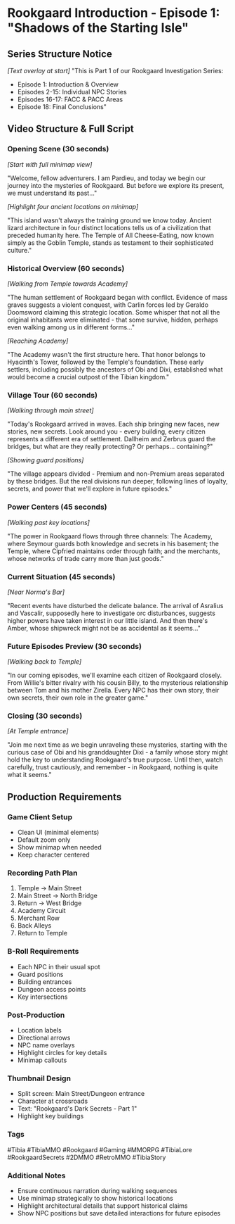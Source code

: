 # Rookgaard Introduction - Episode 1: "Shadows of the Starting Isle"

## Series Structure Notice
*[Text overlay at start]*
"This is Part 1 of our Rookgaard Investigation Series:
- Episode 1: Introduction & Overview
- Episodes 2-15: Individual NPC Stories
- Episodes 16-17: FACC & PACC Areas
- Episode 18: Final Conclusions"

## Video Structure & Full Script

### Opening Scene (30 seconds)
*[Start with full minimap view]*

"Welcome, fellow adventurers. I am Pardieu, and today we begin our journey into the mysteries of Rookgaard. But before we explore its present, we must understand its past..."

*[Highlight four ancient locations on minimap]*

"This island wasn't always the training ground we know today. Ancient lizard architecture in four distinct locations tells us of a civilization that preceded humanity here. The Temple of All Cheese-Eating, now known simply as the Goblin Temple, stands as testament to their sophisticated culture."

### Historical Overview (60 seconds)
*[Walking from Temple towards Academy]*

"The human settlement of Rookgaard began with conflict. Evidence of mass graves suggests a violent conquest, with Carlin forces led by Geraldo Doomsword claiming this strategic location. Some whisper that not all the original inhabitants were eliminated - that some survive, hidden, perhaps even walking among us in different forms..."

*[Reaching Academy]*

"The Academy wasn't the first structure here. That honor belongs to Hyacinth's Tower, followed by the Temple's foundation. These early settlers, including possibly the ancestors of Obi and Dixi, established what would become a crucial outpost of the Tibian kingdom."

### Village Tour (60 seconds)
*[Walking through main street]*

"Today's Rookgaard arrived in waves. Each ship bringing new faces, new stories, new secrets. Look around you - every building, every citizen represents a different era of settlement. Dallheim and Zerbrus guard the bridges, but what are they really protecting? Or perhaps... containing?"

*[Showing guard positions]*

"The village appears divided - Premium and non-Premium areas separated by these bridges. But the real divisions run deeper, following lines of loyalty, secrets, and power that we'll explore in future episodes."

### Power Centers (45 seconds)
*[Walking past key locations]*

"The power in Rookgaard flows through three channels: The Academy, where Seymour guards both knowledge and secrets in his basement; the Temple, where Cipfried maintains order through faith; and the merchants, whose networks of trade carry more than just goods."

### Current Situation (45 seconds)
*[Near Norma's Bar]*

"Recent events have disturbed the delicate balance. The arrival of Asralius and Vascalir, supposedly here to investigate orc disturbances, suggests higher powers have taken interest in our little island. And then there's Amber, whose shipwreck might not be as accidental as it seems..."

### Future Episodes Preview (30 seconds)
*[Walking back to Temple]*

"In our coming episodes, we'll examine each citizen of Rookgaard closely. From Willie's bitter rivalry with his cousin Billy, to the mysterious relationship between Tom and his mother Zirella. Every NPC has their own story, their own secrets, their own role in the greater game."

### Closing (30 seconds)
*[At Temple entrance]*

"Join me next time as we begin unraveling these mysteries, starting with the curious case of Obi and his granddaughter Dixi - a family whose story might hold the key to understanding Rookgaard's true purpose. Until then, watch carefully, trust cautiously, and remember - in Rookgaard, nothing is quite what it seems."

## Production Requirements

### Game Client Setup
- Clean UI (minimal elements)
- Default zoom only
- Show minimap when needed
- Keep character centered

### Recording Path Plan
1. Temple → Main Street
2. Main Street → North Bridge
3. Return → West Bridge
4. Academy Circuit
5. Merchant Row
6. Back Alleys
7. Return to Temple

### B-Roll Requirements
- Each NPC in their usual spot
- Guard positions
- Building entrances
- Dungeon access points
- Key intersections

### Post-Production
- Location labels
- Directional arrows
- NPC name overlays
- Highlight circles for key details
- Minimap callouts

### Thumbnail Design
- Split screen: Main Street/Dungeon entrance
- Character at crossroads
- Text: "Rookgaard's Dark Secrets - Part 1"
- Highlight key buildings

### Tags
#Tibia #TibiaMMO #Rookgaard #Gaming #MMORPG #TibiaLore #RookgaardSecrets #2DMMO #RetroMMO #TibiaStory 

### Additional Notes
- Ensure continuous narration during walking sequences
- Use minimap strategically to show historical locations
- Highlight architectural details that support historical claims
- Show NPC positions but save detailed interactions for future episodes 